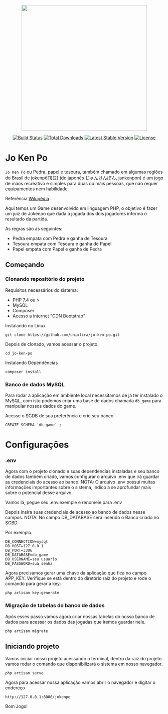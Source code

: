 <p align="center"><a href="https://unixlira.github.io" target="_blank"><img src="https://a.fsdn.com/con/app/proj/jokenpo-by-xpostsmedia/screenshots/Jo%20Ken%20Po%20Splash.png/max/max/1" width="400"></a></p>

<p align="center">
<a href="https://travis-ci.org/laravel/framework"><img src="https://travis-ci.org/laravel/framework.svg" alt="Build Status"></a>
<a href="https://packagist.org/packages/laravel/framework"><img src="https://img.shields.io/packagist/dt/laravel/framework" alt="Total Downloads"></a>
<a href="https://packagist.org/packages/laravel/framework"><img src="https://img.shields.io/packagist/v/laravel/framework" alt="Latest Stable Version"></a>
<a href="https://packagist.org/packages/laravel/framework"><img src="https://img.shields.io/packagist/l/laravel/framework" alt="License"></a>
</p>

# Jo Ken Po

`Jo Ken Po`  ou Pedra, papel e tesoura, também chamado em algumas regiões do Brasil de jokenpô[1][2] (do japonês じゃんけんぽん, jankenpon) é um jogo de mãos recreativo e simples para duas ou mais pessoas, que não requer equipamentos nem habilidade.

Referência [Wikipédia](https://pt.wikipedia.org/wiki/Pedra,_papel_e_tesoura)

Aqui temos um Game desenvolvido em linguagem PHP, o objetivo é fazer um juiz de Jokenpo que dada a jogada dos dois jogadores informa o
resultado da partida.

As regras são as seguintes:

- Pedra empata com Pedra e ganha de Tesoura
- Tesoura empata com Tesoura e ganha de Papel
- Papel empata com Papel e ganha de Pedra

## Começando

### Clonando repositório do projeto

Requisitos necessários do sistema:

- PHP 7.4 ou >
- MySQL
- Composer
- Acesso a internet "CDN Bootstrap"

Instalando no Linux

```
git clone https://github.com/unixlira/jo-ken-po.git
```

Depois de clonado, vamos acessar o projeto.

```
cd jo-ken-po
```

Instalando Dependências

```
composer install
```

### Banco de dados MySQL

Para rodar a aplicação em ambiente local necessitamos de já ter instalado o MySQL, com isto podemos criar uma base de dados chamada `db_game` para manipular nossos dados do game.

Acesse o SGDB de sua preferência e crie seu banco

```
CREATE SCHEMA `db_game` ;
```

# Configurações

### .env

Agora com o projeto clonado e suas dependencias instaladas e seu banco de dados também criado, vamos configurar o arquivo .env que irá guardar as credenciais do acesso ao banco.
NOTA: O arquivo .env possui muitas informações importantes sobre o sistema, indico a se aprofundar mais sobre o potencial desse arquivo.

Vamos lá, pegue seu .env.exemple e renomeie para .env

Depois insira suas credenciais de acesso ao banco de dados nesse campos.
NOTA: No campo DB_DATABASE será inserido o Banco criado no SGBD.

Por exemplo:

```
DB_CONNECTION=mysql
DB_HOST=127.0.0.1
DB_PORT=3306
DB_DATABASE=db_game
DB_USERNAME=seu usuario
DB_PASSWORD=sua senha
```

Agora precisamos gerar uma chave da aplicação que fica no campo APP_KEY.
Verifique se está dentro do diretório raiz do projeto e rode o comando para gerar a key:

```
php artisan key:generate
```

### Migração de tabelas do banco de dados

Após esses passo vamos agora criar nossas tabelas do nosso banco de dados para acessar os dados das jogadas que iremos guardar nele.

```
php artisan migrate
```

## Iniciando projeto

Vamos iniciar nosso projeto acessando o terminal, dentro da raiz do projeto vamos rodar o comando que disponibilizará o sistema em nosso navegador.

```
php artisan serve
```

Agora para acessar nossa aplicação vamos abrir o navegador e digitar o endereço

```
http://127.0.0.1:8000/jokenpo
```

Bom Jogo!
